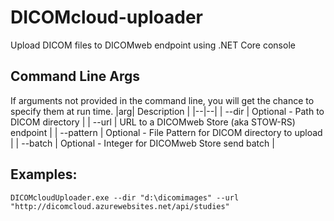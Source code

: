
# DICOMcloud-uploader
Upload DICOM files to DICOMweb endpoint using .NET Core console 

## Command Line Args

If arguments not provided in the command line, you will get the chance to specify them at run time.
|arg| Description  |
|--|--|
| --dir | Optional - Path to DICOM directory  |
| --url | URL to a DICOMweb Store (aka STOW-RS) endpoint  |
| --pattern | Optional - File Pattern for DICOM directory to upload  |
| --batch | Optional - Integer for DICOMweb Store send batch  |

 ## Examples:
`DICOMcloudUploader.exe --dir "d:\dicomimages" --url "http://dicomcloud.azurewebsites.net/api/studies"` 
